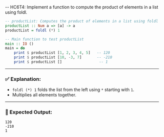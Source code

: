 -- HC6T4: Implement a function to compute the product of elements in a list using foldl.
```haskell
-- productList: Computes the product of elements in a list using foldl
productList :: Num a => [a] -> a
productList = foldl (*) 1

-- Main function to test productList
main :: IO ()
main = do
    print $ productList [1, 2, 3, 4, 5]   -- 120
    print $ productList [10, -3, 7]       -- -210
    print $ productList []                 -- 1
```

---

### ✅ Explanation:

* `foldl (*) 1` folds the list from the left using `*` starting with `1`.
* Multiplies all elements together.

---

### 🧪 Expected Output:

```
120
-210
1
```
